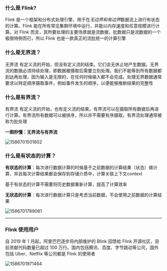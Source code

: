 ### 什么是 Flink?

Flink 是一个框架和分布式处理引擎，用于在*无边界和有边界*数据流上进行有状态的计算。Flink 能在所有常见集群环境中运行，并能以内存速度和任意规模进行计算。对 Flink ⽽⾔，其所要处理的主要场景就是流数据，批数据只是流数据的⼀个极限特例⽽已，所以 Flink 也是⼀款真正的流批统⼀的计算引擎

### 什么是无界流？

无界流 有定义流的开始，但没有定义流的结束。它们会无休止地产生数据。无界流的数据必须持续处理，即数据被摄取后需要立刻处理。我们不能等到所有数据都到达再处理，因为输入是无限的，在任何时候输入都不会完成。处理无界数据通常要求以特定顺序摄取事件，例如事件发生的顺序，以便能够推断结果的完整性

### 什么是有界流？

有界流 有定义流的开始，也有定义流的结束。有界流可以在摄取所有数据后再进行计算。有界流所有数据可以被排序，所以并不需要有序摄取。有界流处理通常被称为批处理

**一图秒懂：无界流与有界流**

![1586701501602](C:\Users\admin\AppData\Roaming\Typora\typora-user-images\1586701501602.png)

### 什么是有状态的计算？

**有状态的计算**：每次进行数据计算的时候基于之前数据的计算结果（状态）做计算，并且每次计算结果都会保存到存储介质中，计算关联上下文context

基于有状态的计算不需要将历史数据重新计算，提高了计算效率

**无状态的计算**：每次进行数据计算只是考虑当前数据，不会使用之前数据的计算结果

![1586701789081](C:\Users\admin\AppData\Roaming\Typora\typora-user-images\1586701789081.png)

------

### Flink 使用用户

自 2019 年 1 月起，阿里巴巴逐步将内部维护的 Blink 回馈给 Flink 开源社区，目前贡献代码数量已超过 100 万行。国内包括腾讯、百度、字节跳动等公司，国外包括 Uber、Netflix 等公司都是 Flink 的使用者

![1586701971464](C:\Users\admin\AppData\Roaming\Typora\typora-user-images\1586701971464.png)
